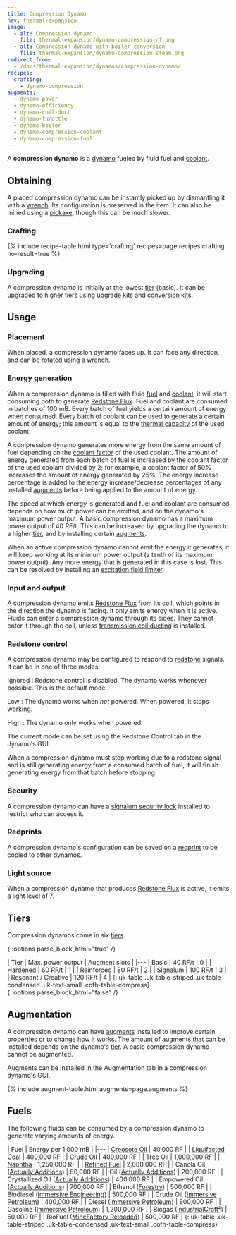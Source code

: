 ```yaml
---
title: Compression Dynamo
nav: thermal-expansion
image:
  - alt: Compression dynamo
    file: thermal-expansion/dynamo-compression-rf.png
  - alt: Compression dynamo with boiler conversion
    file: thermal-expansion/dynamo-compression-steam.png
redirect_from:
  - /docs/thermal-expansion/dynamos/compression-dynamo/
recipes:
  crafting:
    - dynamo-compression
augments:
  - dynamo-power
  - dynamo-efficiency
  - dynamo-coil-duct
  - dynamo-throttle
  - dynamo-boiler
  - dynamo-compression-coolant
  - dynamo-compression-fuel
---
```


A **compression dynamo** is a [dynamo](/docs/dynamos/) fueled by fluid fuel and
[coolant](/docs/coolants/).


Obtaining
---------

A placed compression dynamo can be instantly picked up by dismantling it with a
[wrench](/docs/wrenches/). Its configuration is preserved in the item. It can
also be mined using a [pickaxe](https://minecraft.gamepedia.com/Pickaxe), though
this can be much slower.

### Crafting
{% include recipe-table.html type='crafting' recipes=page.recipes.crafting no-result=true %}

### Upgrading
A compression dynamo is initially at the lowest [tier](#tiers) (basic). It can
be upgraded to higher tiers using [upgrade kits](/docs/upgrade-kits/) and
[conversion kits](/docs/conversion-kits/).


Usage
-----

### Placement
When placed, a compression dynamo faces up. It can face any direction, and can
be rotated using a [wrench](/docs/wrenches/).

### Energy generation
When a compression dynamo is filled with fluid [fuel](#fuels) and
[coolant](/docs/coolants/), it will start consuming both to generate [Redstone
Flux](/docs/redstone-flux/). Fuel and coolant are consumed in batches of 100 mB.
Every batch of fuel yields a certain amount of energy when consumed. Every batch
of coolant can be used to generate a certain amount of energy; this amount is
equal to the [thermal capacity](/docs/coolants/#usage) of the used coolant.

A compression dynamo generates more energy from the same amount of fuel
depending on the [coolant factor](/docs/coolants/#usage) of the used coolant.
The amount of energy generated from each batch of fuel is increased by the
coolant factor of the used coolant divided by 2; for example, a coolant factor
of 50% increases the amount of energy generated by 25%. The energy increase
percentage is added to the energy increase/decrease percentages of any installed
[augments](#augmentation) before being applied to the amount of energy.

The speed at which energy is generated and fuel and coolant are consumed depends
on how much power can be emitted, and on the dynamo's maximum power output. A
basic compression dynamo has a maximum power output of 40 RF/t. This can be
increased by upgrading the dynamo to a higher [tier](#tiers), and by installing
certain [augments](#augmentation).

When an active compression dynamo cannot emit the energy it generates, it will
keep working at its minimum power output (a tenth of its maximum power output).
Any more energy that is generated in this case is lost. This can be resolved by
installing an [excitation field
limiter](/docs/augment-excitation-field-limiter/).

### Input and output
A compression dynamo emits [Redstone Flux](/docs/redstone-flux/) from its coil,
which points in the direction the dynamo is facing. It only emits energy when it
is active. Fluids can enter a compression dynamo through its sides. They cannot
enter it through the coil, unless [transmission coil
ducting](/docs/augment-transmission-coil-ducting/) is installed.

### Redstone control
A compression dynamo may be configured to respond to
[redstone](https://minecraft.gamepedia.com/Redstone) signals. It can be in one
of three modes:

Ignored
: Redstone control is disabled. The dynamo works whenever possible. This is the
default mode.

Low
: The dynamo works when *not* powered. When powered, it stops working.

High
: The dynamo only works when powered.

The current mode can be set using the Redstone Control tab in the dynamo's GUI.

When a compression dynamo must stop working due to a redstone signal and is
still generating energy from a consumed batch of fuel, it will finish generating
energy from that batch before stopping.

### Security
A compression dynamo can have a [signalum security
lock](/docs/signalum-security-lock/) installed to restrict who can access it.

### Redprints
A compression dynamo's configuration can be saved on a
[redprint](/docs/redprint/) to be copied to other dynamos.

### Light source
When a compression dynamo that produces [Redstone Flux](/docs/redstone-flux/) is
active, it emits a light level of 7.


Tiers
-----

Compression dynamos come in six [tiers](/docs/tiers/).

{::options parse_block_html="true" /}
<div class="uk-overflow-container">
| Tier | Max. power output | Augment slots |
|---
| Basic | 40 RF/t | 0 |
| Hardened | 60 RF/t | 1 |
| Reinforced | 80 RF/t | 2 |
| Signalum | 100 RF/t | 3 |
| Resonant / Creative | 120 RF/t | 4 |
{:.uk-table .uk-table-striped .uk-table-condensed .uk-text-small .cofh-table-compress}
</div>
{::options parse_block_html="false" /}


Augmentation
------------

A compression dynamo can have [augments](/docs/augments/) installed to improve
certain properties or to change how it works. The amount of augments that can be
installed depends on the dynamo's [tier](#tiers). A basic compression dynamo
cannot be augmented.

Augments can be installed in the Augmentation tab in a compression dynamo's GUI.

{% include augment-table.html augments=page.augments %}


Fuels
-----

The following fluids can be consumed by a compression dynamo to generate varying
amounts of energy.

| Fuel | Energy per 1,000 mB |
|---
| [Creosote Oil](/docs/creosote-oil/) | 40,000 RF |
| [Liquifacted Coal](/docs/liquifacted-coal/) | 400,000 RF |
| [Crude Oil](/docs/crude-oil/) | 400,000 RF |
| [Tree Oil](/docs/tree-oil/) | 1,000,000 RF |
| [Naphtha](/docs/naphtha/) | 1,250,000 RF |
| [Refined Fuel](/docs/refined-fuel/) | 2,000,000 RF |
| Canola Oil ([Actually Additions](https://minecraft.curseforge.com/projects/actually-additions)) | 80,000 RF |
| Oil ([Actually Additions](https://minecraft.curseforge.com/projects/actually-additions)) | 200,000 RF |
| Crystallized Oil ([Actually Additions](https://minecraft.curseforge.com/projects/actually-additions)) | 400,000 RF |
| Empowered Oil ([Actually Additions](https://minecraft.curseforge.com/projects/actually-additions)) | 700,000 RF |
| Ethanol ([Forestry](https://forestryforminecraft.info/)) | 500,000 RF |
| Biodiesel ([Immersive Engineering](https://mods.curse.com/mc-mods/minecraft/231951-immersive-engineering)) | 500,000 RF |
| Crude Oil ([Immersive Petroleum](https://minecraft.curseforge.com/projects/immersive-petroleum)) | 400,000 RF |
| Diesel ([Immersive Petroleum](https://minecraft.curseforge.com/projects/immersive-petroleum)) | 800,000 RF |
| Gasoline ([Immersive Petroleum](https://minecraft.curseforge.com/projects/immersive-petroleum)) | 1,200,000 RF |
| Biogas ([IndustrialCraft²](https://www.industrial-craft.net/)) | 50,000 RF |
| BioFuel ([MineFactory Reloaded](https://minecraft.curseforge.com/projects/minefactory-reloaded)) | 500,000 RF |
{:.uk-table .uk-table-striped .uk-table-condensed .uk-text-small .cofh-table-compress}
